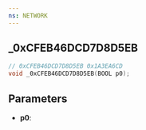 ```yaml
---
ns: NETWORK
---
```

## _0xCFEB46DCD7D8D5EB

```c
// 0xCFEB46DCD7D8D5EB 0x1A3EA6CD
void _0xCFEB46DCD7D8D5EB(BOOL p0);
```


## Parameters
* **p0**: 

